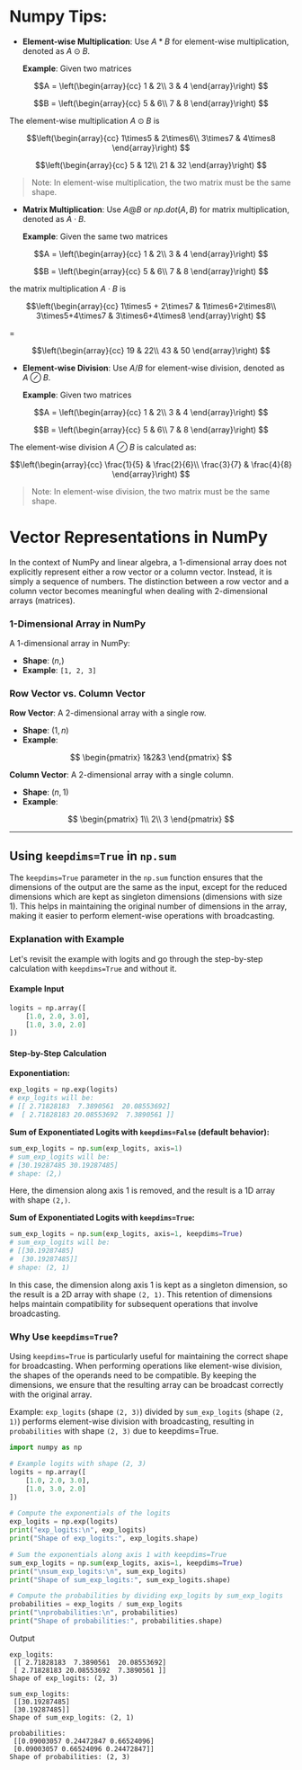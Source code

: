 # Numpy Tips:


- **Element-wise Multiplication**: Use $A * B$ for element-wise multiplication, denoted as $A \odot B$.
  
  **Example**: Given two matrices

$$A = \left(\begin{array}{cc} 
1 & 2\\ 
3 & 4
\end{array}\right)
$$ 

$$B = \left(\begin{array}{cc} 
5 & 6\\ 
7 & 8
\end{array}\right)
$$ 

The element-wise multiplication $A \odot B$ is 

$$\left(\begin{array}{cc} 
1\times5 & 2\times6\\ 
3\times7 & 4\times8
\end{array}\right)
$$ 

$$\left(\begin{array}{cc} 
5 & 12\\ 
21 & 32
\end{array}\right)
$$ 

> Note: In element-wise multiplication, the two matrix must be the same shape.
>

- **Matrix Multiplication**: Use $A @ B$ or $np.dot(A, B)$ for matrix multiplication, denoted as $A \cdot B$.
  

  **Example**: Given the same two matrices

$$A = \left(\begin{array}{cc} 
1 & 2\\ 
3 & 4
\end{array}\right)
$$ 

$$B = \left(\begin{array}{cc} 
5 & 6\\ 
7 & 8
\end{array}\right)
$$ 

  the matrix multiplication $A \cdot B$ is 

  $$\left(\begin{array}{cc} 
1\times5 + 2\times7 & 1\times6+2\times8\\ 
3\times5+4\times7 & 3\times6+4\times8
\end{array}\right)
$$ 

=

  $$\left(\begin{array}{cc} 
19 & 22\\ 
43 & 50
\end{array}\right)
$$ 


- **Element-wise Division**: Use $A / B$ for element-wise division, denoted as $A \oslash B$.
   
  **Example**: Given two matrices

$$A = \left(\begin{array}{cc} 
1 & 2\\ 
3 & 4
\end{array}\right)
$$ 

$$B = \left(\begin{array}{cc} 
5 & 6\\ 
7 & 8
\end{array}\right)
$$ 

The element-wise division $A \oslash B$ is calculated as:

  $$\left(\begin{array}{cc} 
\frac{1}{5} & \frac{2}{6}\\ 
\frac{3}{7} & \frac{4}{8}
\end{array}\right)
$$ 

> Note: In element-wise division, the two matrix must be the same shape.
>

# Vector Representations in NumPy
In the context of NumPy and linear algebra, a 1-dimensional array does not explicitly represent either a row vector or a column vector. Instead, it is simply a sequence of numbers. The distinction between a row vector and a column vector becomes meaningful when dealing with 2-dimensional arrays (matrices).

### 1-Dimensional Array in NumPy

A 1-dimensional array in NumPy:

- **Shape**: $(n,)$
- **Example**: `[1, 2, 3]`

### Row Vector vs. Column Vector

**Row Vector**: A 2-dimensional array with a single row.

- **Shape**: $(1, n)$
- **Example**:

$$
\begin{pmatrix}
1&2&3
\end{pmatrix}
$$

**Column Vector**: A 2-dimensional array with a single column.

- **Shape**: $(n, 1)$
- **Example**:

$$
\begin{pmatrix}
1\\
2\\
3
\end{pmatrix}
$$

--------------------------------------

## Using `keepdims=True` in `np.sum`

The `keepdims=True` parameter in the `np.sum` function ensures that the dimensions of the output are the same as the input, except for the reduced dimensions which are kept as singleton dimensions (dimensions with size 1). This helps in maintaining the original number of dimensions in the array, making it easier to perform element-wise operations with broadcasting.

### Explanation with Example

Let's revisit the example with logits and go through the step-by-step calculation with `keepdims=True` and without it.

#### Example Input

```python
logits = np.array([
    [1.0, 2.0, 3.0],
    [1.0, 3.0, 2.0]
])
```

#### Step-by-Step Calculation

**Exponentiation:**

```python
exp_logits = np.exp(logits)
# exp_logits will be:
# [[ 2.71828183  7.3890561  20.08553692]
#  [ 2.71828183 20.08553692  7.3890561 ]]
```
**Sum of Exponentiated Logits with `keepdims=False` (default behavior):**
```python
sum_exp_logits = np.sum(exp_logits, axis=1)
# sum_exp_logits will be:
# [30.19287485 30.19287485]
# shape: (2,)
```
Here, the dimension along axis 1 is removed, and the result is a 1D array with shape `(2,)`.

**Sum of Exponentiated Logits with `keepdims=True`:**
```python
sum_exp_logits = np.sum(exp_logits, axis=1, keepdims=True)
# sum_exp_logits will be:
# [[30.19287485]
#  [30.19287485]]
# shape: (2, 1)
```
In this case, the dimension along axis 1 is kept as a singleton dimension, so the result is a 2D array with shape `(2, 1)`. This retention of dimensions helps maintain compatibility for subsequent operations that involve broadcasting.

### Why Use `keepdims=True`?

Using `keepdims=True` is particularly useful for maintaining the correct shape for broadcasting. When performing operations like element-wise division, the shapes of the operands need to be compatible. By keeping the dimensions, we ensure that the resulting array can be broadcast correctly with the original array.

Example:  `exp_logits` (shape `(2, 3)`) divided by `sum_exp_logits` (shape `(2, 1)`) performs element-wise division with broadcasting, resulting in `probabilities` with shape `(2, 3)` due to keepdims=True.

```python
import numpy as np

# Example logits with shape (2, 3)
logits = np.array([
    [1.0, 2.0, 3.0],
    [1.0, 3.0, 2.0]
])

# Compute the exponentials of the logits
exp_logits = np.exp(logits)
print("exp_logits:\n", exp_logits)
print("Shape of exp_logits:", exp_logits.shape)

# Sum the exponentials along axis 1 with keepdims=True
sum_exp_logits = np.sum(exp_logits, axis=1, keepdims=True)
print("\nsum_exp_logits:\n", sum_exp_logits)
print("Shape of sum_exp_logits:", sum_exp_logits.shape)

# Compute the probabilities by dividing exp_logits by sum_exp_logits
probabilities = exp_logits / sum_exp_logits
print("\nprobabilities:\n", probabilities)
print("Shape of probabilities:", probabilities.shape)
```
Output
```
exp_logits:
 [[ 2.71828183  7.3890561  20.08553692]
 [ 2.71828183 20.08553692  7.3890561 ]]
Shape of exp_logits: (2, 3)

sum_exp_logits:
 [[30.19287485]
 [30.19287485]]
Shape of sum_exp_logits: (2, 1)

probabilities:
 [[0.09003057 0.24472847 0.66524096]
 [0.09003057 0.66524096 0.24472847]]
Shape of probabilities: (2, 3)
```

